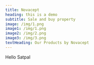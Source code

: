 ```yaml
---
title: Novacept
heading: this is a demo
subtitle: Sale and buy property
image: /img/1.png
image1: /img/1.png
image2: /img/2.png
image3: /img/3.png
textHeading: Our Products by Novacept
---
```


Hello Satpal